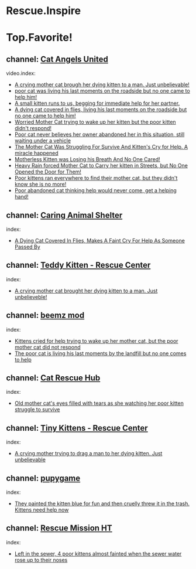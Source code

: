# Rescue.Inspire

# Top.Favorite!
## channel: [Cat Angels United](https://www.youtube.com/@CatAngelsUnited)

video.index:
- [A crying mother cat brough her dying kitten to a man. Just unbelievable!](https://youtu.be/M5CTlPFTpPI)
- [poor cat was living his last moments on the roadside but no one came to help him!](https://youtu.be/LJZQnjk6uao)
- [A small kitten runs to us, begging for immediate help for her partner.](https://youtu.be/lZiRKLZZLJs)
- [A dying cat covered in flies, living his last moments on the roadside but no one came to help him!](https://youtu.be/mSe3izIani4)
- [Worried Mother Cat trying to wake up her kitten but the poor kitten didn't respond!](https://youtu.be/ZAykjXU4L-w)
- [Poor cat never believes her owner abandoned her in this situation, still waiting under a vehicle](https://youtu.be/1yAS9rWq3yU)
- [The Mother Cat Was Struggling For Survive And Kitten's Cry for Help. A miracle happened](https://youtu.be/XMOMPSa-Jks)
- [Motherless Kitten was Losing his Breath And No One Cared!](https://youtu.be/XR6Q9_J9C3k)
- [Heavy Rain forced Mother Cat to Carry her kitten in Streets, but No One Opened the Door for Them!](https://youtu.be/-xzP2TMSoMQ)
- [Poor kittens ran everywhere to find their mother cat, but they didn't know she is no more!](https://youtu.be/8igfjarJlEI)
- [Poor abandoned cat thinking help would never come, get a helping hand!](https://youtu.be/z6UBRbbTGKU)


## channel: [Caring Animal Shelter](https://www.youtube.com/@caringanimalshelter)
index:
- [A Dying Cat Covered In Flies, Makes A Faint Cry For Help As Someone Passed By](https://youtu.be/-mVRM-_OyPE)


## channel: [Teddy Kitten - Rescue Center](https://www.youtube.com/@teddykitten-rescuecenter4637)
index:
- [A crying mother cat brought her dying kitten to a man. Just unbelieveble!](https://youtu.be/I837-92I4b0)


## channel: [beemz mod](https://www.youtube.com/@beemzmod)
index:
- [Kittens cried for help trying to wake up her mother cat, but the poor mother cat did not respond](https://youtu.be/nsAFOj8aLZM)
- [The poor cat is living his last moments by the landfill but no one comes to help](https://youtu.be/vouMMsKI8Qk)


## channel: [Cat Rescue Hub](https://www.youtube.com/@CatRescueHub)
index:
- [Old mother cat's eyes filled with tears as she watching her poor kitten struggle to survive](https://youtu.be/dKw5qgHcvtU)


## channel: [Tiny Kittens - Rescue Center](https://www.youtube.com/@tinykittens-rescuecenter6332)
index:
- [A crying mother trying to drag a man to her dying kitten. Just unbelievable](https://youtu.be/LZzdNwCHmcY)


## channel: [pupygame](https://www.youtube.com/@pupygame-wc4je)
index:
- [They painted the kitten blue for fun and then cruelly threw it in the trash. Kittens need help now](https://youtu.be/FvkBo__Kweg)


## channel: [Rescue Mission HT](https://www.youtube.com/@rescuemissionht)
index:
- [Left in the sewer, 4 poor kittens almost fainted when the sewer water rose up to their noses](https://youtu.be/6_KQk3hv9F8)
